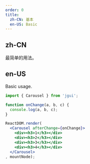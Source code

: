 ```yaml
---
order: 0
title:
  zh-CN: 基本
  en-US: Basic
---
```


## zh-CN

最简单的用法。

## en-US

Basic usage.

````jsx
import { Carousel } from 'jgui';

function onChange(a, b, c) {
  console.log(a, b, c);
}

ReactDOM.render(
  <Carousel afterChange={onChange}>
    <div><h3>1</h3></div>
    <div><h3>2</h3></div>
    <div><h3>3</h3></div>
    <div><h3>4</h3></div>
  </Carousel>
, mountNode);
````
